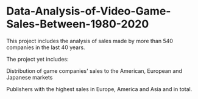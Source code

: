 # Data-Analysis-of-Video-Game-Sales-Between-1980-2020
This project includes the analysis of sales made by more than 540 companies in the last 40 years.

The project yet includes: 

Distribution of game companies' sales to the American, European and Japanese markets

Publishers with the highest sales in Europe, America and Asia and in total.

